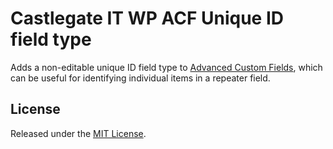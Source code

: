 # Castlegate IT WP ACF Unique ID field type

Adds a non-editable unique ID field type to [Advanced Custom Fields](https://www.advancedcustomfields.com/), which can be useful for identifying individual items in a repeater field.


## License

Released under the [MIT License](https://opensource.org/licenses/MIT).
